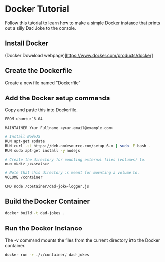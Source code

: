 Docker Tutorial
===============

Follow this tutorial to learn how to make a simple Docker instance that prints out
a silly Dad Joke to the console.

Install Docker
--------------

(Docker Download webpage)[https://www.docker.com/products/docker]

Create the Dockerfile
---------------------

Create a new file named "Dockerfile"

Add the Docker setup commands
-----------------------------

Copy and paste this into Dockerfile.

~~~bash
FROM ubuntu:16.04

MAINTAINER Your Fullname <your.email@example.com>

# Install NodeJS
RUN apt-get update
RUN curl -sL https://deb.nodesource.com/setup_6.x | sudo -E bash -
RUN sudo apt-get install -y nodejs

# Create the directory for mounting external files (volumes) to.
RUN mkdir /container

# Note that this directory is meant for mounting a volume to.
VOLUME /container

CMD node /container/dad-joke-logger.js
~~~

Build the Docker Container
--------------------------

~~~bash
docker build -t dad-jokes .
~~~

Run the Docker Instance
-----------------------

The -v command mounts the files from the current directory into the Docker container.

~~~bash
docker run -v ./:/container/ dad-jokes
~~~
